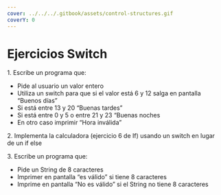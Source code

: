 ```yaml
---
cover: ../../../.gitbook/assets/control-structures.gif
coverY: 0
---
```


# Ejercicios Switch

1\. Escribe un programa que:

* Pide al usuario un valor entero
* Utiliza un switch para que si el valor está 6 y 12 salga en pantalla “Buenos días”
* Si está entre 13 y 20 “Buenas tardes”
* Si está entre 0 y 5 o entre 21 y 23 “Buenas noches
* En otro caso imprimir “Hora inválida”

2\. Implementa la calculadora (ejercicio 6 de If) usando un switch en lugar de un if else

3\. Escribe un programa que:

* Pide un String de 8 caracteres
* Imprimer en pantalla “es válido” si tiene 8 caracteres
* Imprime en pantalla “No es válido” si el String no tiene 8 caracteres
